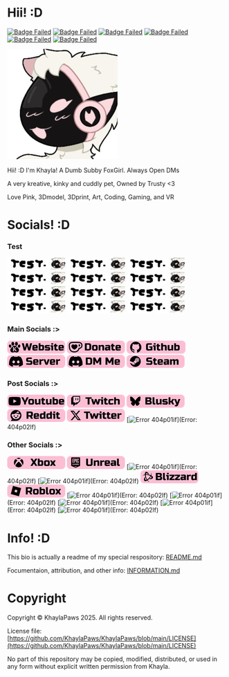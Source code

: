 # Hii! :D
<!-- Info Badges: -->
[![Badge Failed](https://badgen.net/badge/Female/She%2FHer%2FHers/?color=pink)](https://github.com/KhaylaPaws)
[![Badge Failed](https://badgen.net/badge/Owner/Trusty/?color=pink)](https://github.com/KhaylaPaws)
[![Badge Failed](https://badgen.net/badge/163cm/5'4"/?color=pink)](https://github.com/KhaylaPaws)
[![Badge Failed](https://badgen.net/badge/52kg/114lb/?color=pink)](https://github.com/KhaylaPaws)
[![Badge Failed](https://badgen.net/badge/Color/%23FBBED3/?color=pink)](https://github.com/KhaylaPaws)
[![Badge Failed](https://badgen.net/badge/Birthday/Oct%2010%202004/?color=pink)](https://github.com/KhaylaPaws)
<!-- Layout: (Pronouns) | (owner) | (height and weight) | (favorite color) | (Birthday) | (status) -->
<!-- Badges: She/Her/Hers | Public Property | 163cm/5'4" 52kg/114lb | Pink/White | Oct 10 2004 | Bleh -->

<!-- Image -->
![Image Failed to Load](./assets/profile.jpeg)

<!-- Bios (However many lines fit) -->
Hii! :D I'm Khayla! A Dumb Subby FoxGirl. Always Open DMs

A very kreative, kinky and cuddly pet, Owned by Trusty <3

Love Pink, 3Dmodel, 3Dprint, Art, Coding, Gaming, and VR
<!-- Primary Greeting, 57/60 57/60 -->
<!-- Primary Bio 58/60 115/120 -->
<!-- Secondary bios, 57/60 172/180 -->

<!-- Trait List --> <!-- Submissive/Obedient/KnotPocket/CuddleSlut -->
<!-- Kink List -->

# Socials! :D
### Test
<!-- Social Links -->
[![Image Failed to Load](./assets/Socialtest2.png)](./404p02lf)
[![Image Failed to Load](./assets/Socialtest2.png)](./404p02lf)
[![Image Failed to Load](./assets/Socialtest2.png)](./404p02lf)
[![Image Failed to Load](./assets/Socialtest2.png)](./404p02lf)
[![Image Failed to Load](./assets/Socialtest2.png)](./404p02lf)
[![Image Failed to Load](./assets/Socialtest2.png)](./404p02lf)
[![Image Failed to Load](./assets/Socialtest2.png)](./404p02lf)
[![Image Failed to Load](./assets/Socialtest2.png)](./404p02lf)
[![Image Failed to Load](./assets/Socialtest2.png)](./404p02lf)
[![Image Failed to Load](./assets/Socialtest2.png)](./404p02lf)
[![Image Failed to Load](./assets/Socialtest2.png)](./404p02lf)
[![Image Failed to Load](./assets/Socialtest2.png)](./404p02lf)

### Main Socials :>
[![Error 404p01if](./assets/Socials_website.png?v=5)](https://khaylapaws.me)
[![Error 404p01if](./assets/Socials_donate.png?v=5)](https://ko-fi.com/khaylapaws)
[![Error 404p01if](./assets/Socials_github.png?v=5)](https://github.com/KhaylaPaws)
[![Error 404p01if](./assets/Socials_discordserver.png?v=5)](https://discord.com/invite/RHbhhmF8An)
[![Error 404p01if](./assets/Socials_discordme.png?v=5)](http://discord.com/users/1367264632841961533)
[![Error 404p01if](./assets/Socials_steam.png?v=5)](https://steamcommunity.com/id/khaylapaws)

### Post Socials :>
[![Error 404p01if](./assets/Socials_youtube.png?=v5)](https://www.youtube.com/@KhaylaPaws)
[![Error 404p01if](./assets/Socials_twitch.png?v=5)](https://www.twitch.tv/khaylapaws)
[![Error 404p01if](./assets/Socials_blusky.png?v=5)](https://bsky.app/profile/khaylapaws.bsky.social)
[![Error 404p01if](./assets/Socials_reddit.png?v=5)](https://www.reddit.com/user/KhaylaPaws)
[![Error 404p01if](./assets/Socials_twitter.png?v=5)](https://x.com/KhaylaPaws)
[![Error 404p01if](./assets/Socials_tiktok.png)](Error: 404p02lf)

### Other Socials :>
[![Error 404p01if](./assets/Socials_xbox.png?v=5)](https://www.xbox.com/play/user/KhaylaPaws)
[![Error 404p01if](./assets/Socials_unreal.png?v=5)](https://epicgames.com/u/b84cb591504d43bfbc8d909ab30fa0e9)
[![Error 404p01if](./assets/Socials_playstation.png)](Error: 404p02lf)
[![Error 404p01if](./assets/Socials_bungie.png)](Error: 404p02lf)
[![Error 404p01if](./assets/Socials_blizzard.png?v=5)](https://www.overbuff.com/players/KhaylaPaws-1652)
[![Error 404p01if](./assets/Socials_roblox.png?v=5)](https://www.roblox.com/users/8496405137/profile)
[![Error 404p01if](./assets/Socials_ebay.png)](Error: 404p02lf)
[![Error 404p01if](./assets/Socials_paypal.png)](Error: 404p02lf)
[![Error 404p01if](./assets/Socials_anime.png)](Error: 404p02lf)
[![Error 404p01if](./assets/Socials_spotify.png)](Error: 404p02lf)
[![Error 404p01if](./assets/Socials_amazonmusic.png)](Error: 404p02lf)

<!--
<a href="https://github.com/KhaylaPaws">
  <img src="https://img.shields.io/static/v1?label=&message=GitHub&color=fbbed3&logo=github&logoColor=black&style=flat" style="transform: scale(1.5); transform-origin: top left;">
</a>
-->

# Info! :D
This bio is actually a readme of my special respository: [README.md](https://github.com/KhaylaPaws/KhaylaPaws/blob/main/README.md)

Focumentaion, attribution, and other info: [INFORMATION.md](https://github.com/KhaylaPaws/KhaylaPaws/blob/main/INFORMATION.md)

# Copyright

Copyright © KhaylaPaws 2025. All rights reserved.

License file: [https://github.com/KhaylaPaws/KhaylaPaws/blob/main/LICENSE](https://github.com/KhaylaPaws/KhaylaPaws/blob/main/LICENSE)

No part of this repository may be copied, modified, distributed, or used in any form without explicit written permission from Khayla.

